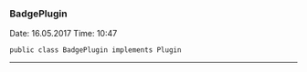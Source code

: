 ### BadgePlugin <a name="BadgePlugin"></a>
 Date: 16.05.2017
 Time: 10:47

 
```
public class BadgePlugin implements Plugin 
```
---
